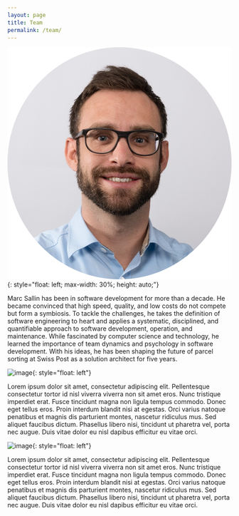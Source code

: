 ```yaml
---
layout: page
title: Team
permalink: /team/
---
```


![image](assets/images/marc.png){: style="float: left; max-width: 30%; height: auto;"}

Marc Sallin has been in software development for more than a decade. He became convinced that high speed, quality, and low costs do not compete but form a symbiosis. To tackle the challenges, he takes the definition of software engineering to heart and applies a systematic, disciplined, and quantifiable approach to software development, operation, and maintenance. While fascinated by computer science and technology, he learned the importance of team dynamics and psychology in software development. With his ideas, he has been shaping the future of parcel sorting at Swiss Post as a solution architect for five years.

![image](assets/images/raphael.png){: style="float: left"}

Lorem ipsum dolor sit amet, consectetur adipiscing elit. Pellentesque consectetur tortor id nisl viverra viverra non sit amet eros. Nunc tristique imperdiet erat. Fusce tincidunt magna non ligula tempus commodo. Donec eget tellus eros. Proin interdum blandit nisi at egestas. Orci varius natoque penatibus et magnis dis parturient montes, nascetur ridiculus mus. Sed aliquet faucibus dictum. Phasellus libero nisi, tincidunt ut pharetra vel, porta nec augue. Duis vitae dolor eu nisl dapibus efficitur eu vitae orci.

![image](assets/images/lu.png){: style="float: left"}

Lorem ipsum dolor sit amet, consectetur adipiscing elit. Pellentesque consectetur tortor id nisl viverra viverra non sit amet eros. Nunc tristique imperdiet erat. Fusce tincidunt magna non ligula tempus commodo. Donec eget tellus eros. Proin interdum blandit nisi at egestas. Orci varius natoque penatibus et magnis dis parturient montes, nascetur ridiculus mus. Sed aliquet faucibus dictum. Phasellus libero nisi, tincidunt ut pharetra vel, porta nec augue. Duis vitae dolor eu nisl dapibus efficitur eu vitae orci.
